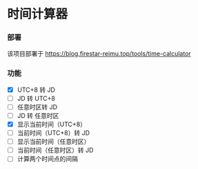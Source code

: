 # 时间计算器

### 部署

该项目部署于 https://blog.firestar-reimu.top/tools/time-calculator

### 功能

- [x] UTC+8 转 JD
- [ ] JD 转 UTC+8
- [ ] 任意时区转 JD
- [ ] JD 转 任意时区
- [x] 显示当前时间（UTC+8）
- [ ] 当前时间（UTC+8）转 JD
- [ ] 显示当前时间（任意时区）
- [ ] 当前时间（任意时区）转 JD
- [ ] 计算两个时间点的间隔